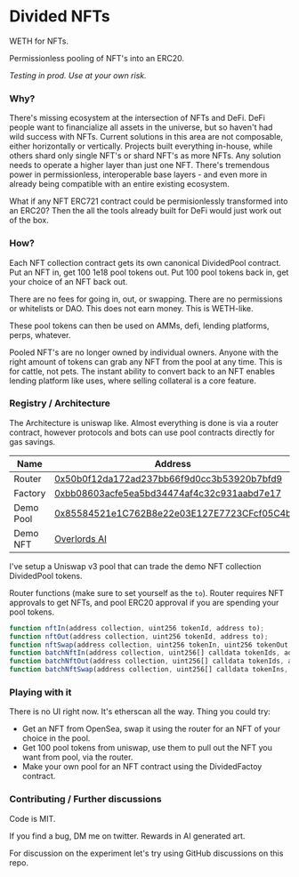 # Divided NFTs

WETH for NFTs.

Permissionless pooling of NFT's into an ERC20.

_Testing in prod. Use at your own risk._


### Why?

There's missing ecosystem at the intersection of NFTs and DeFi. DeFi people want to financialize all assets in the universe, but so haven't had wild success with NFTs. Current solutions in this area are not composable, either horizontally or vertically. Projects built everything in-house, while others shard only single NFT's or shard NFT's as more NFTs. Any solution needs to operate a higher layer than just one NFT. There's tremendous power in permissionless, interoperable base layers - and even more in already being compatible with an entire existing ecosystem.

What if any NFT ERC721 contract could be permisionlessly transformed into an ERC20? Then the all the tools already built for DeFi would just work out of the box.


### How?

Each NFT collection contract gets its own canonical DividedPool contract. Put an NFT in, get 100 1e18 pool tokens out. Put 100 pool tokens back in, get your choice of an NFT back out.

There are no fees for going in, out, or swapping. There are no permissions or whitelists or DAO. This does not earn money. This is WETH-like.

These pool tokens can then be used on AMMs, defi, lending platforms, perps, whatever.

Pooled NFT's are no longer owned by individual owners. Anyone with the right amount of tokens can grab any NFT from the pool at any time. This is for cattle, not pets. The instant ability to convert back to an NFT enables lending platform like uses, where selling collateral is a core feature.


### Registry / Architecture

The Architecture is uniswap like. Almost everything is done is via a router contract, however protocols and bots can use pool contracts directly for gas savings.

| Name | Address |
| --- | --- |
|Router | [0x50b0f12da172ad237bb66f9d0cc3b53920b7bfd9](https://etherscan.io/address/0x50b0f12da172ad237bb66f9d0cc3b53920b7bfd9)|
|Factory | [0xbb08603acfe5ea5bd34474af4c32c931aabd7e17](https://etherscan.io/address/0xbb08603acfe5ea5bd34474af4c32c931aabd7e17)|
|Demo Pool| [0x85584521e1C762B8e22e03E127E7723CFcf05C4b](https://etherscan.io/address/0x85584521e1C762B8e22e03E127E7723CFcf05C4b)|
|Demo NFT| [Overlords AI](https://opensea.io/collection/overlords-ai)|

I've setup a Uniswap v3 pool that can trade the demo NFT collection DividedPool tokens.

Router functions (make sure to set yourself as the `to`). Router requires NFT approvals to get NFTs, and pool ERC20 approval if you are spending your pool tokens.

```javascript
function nftIn(address collection, uint256 tokenId, address to);
function nftOut(address collection, uint256 tokenId, address to);
function nftSwap(address collection, uint256 tokenIn, uint256 tokenOut, address to);
function batchNftIn(address collection, uint256[] calldata tokenIds, address to);
function batchNftOut(address collection, uint256[] calldata tokenIds, address to);
function batchNftSwap(address collection, uint256[] calldata tokenIns, uint256[] calldata tokenOuts, address to);
```

### Playing with it

There is no UI right now. It's etherscan all the way. Thing you could try:

- Get an NFT from OpenSea, swap it using the router for an NFT of your choice in the pool.
- Get 100 pool tokens from uniswap, use them to pull out the NFT you want from pool, via the router.
- Make your own pool for an NFT contract using the DividedFactoy contract.


### Contributing / Further discussions

Code is MIT.

If you find a bug, DM me on twitter. Rewards in AI generated art.

For discussion on the experiment let's try using GitHub discussions on this repo.





